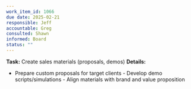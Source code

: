 ```yaml
---
work_item_id: 1066
due date: 2025-02-21
responsible: Jeff
accountable: Greg
consulted: Shawn
informed: Board
status: ""
---
```


**Task:** Create sales materials (proposals, demos)
**Details:**
- Prepare custom proposals for target clients - Develop demo scripts/simulations - Align materials with brand and value proposition
